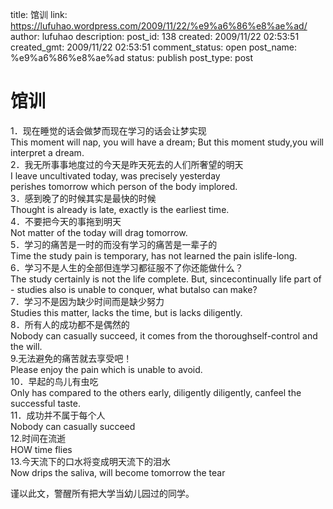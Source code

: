 title: 馆训
link: https://lufuhao.wordpress.com/2009/11/22/%e9%a6%86%e8%ae%ad/
author: lufuhao
description: 
post_id: 138
created: 2009/11/22 02:53:51
created_gmt: 2009/11/22 02:53:51
comment_status: open
post_name: %e9%a6%86%e8%ae%ad
status: publish
post_type: post

# 馆训

1．现在睡觉的话会做梦而现在学习的话会让梦实现  
This moment will nap, you will have a dream; But this moment study,you will interpret a dream.  
2．我无所事事地度过的今天是昨天死去的人们所奢望的明天  
I leave uncultivated today, was precisely yesterday  
perishes tomorrow which person of the body implored.  
3．感到晚了的时候其实是最快的时候  
Thought is already is late, exactly is the earliest time.  
4．不要把今天的事拖到明天  
Not matter of the today will drag tomorrow.  
5．学习的痛苦是一时的而没有学习的痛苦是一辈子的  
Time the study pain is temporary, has not learned the pain islife-long.  
6．学习不是人生的全部但连学习都征服不了你还能做什么？  
The study certainly is not the life complete. But, sincecontinually life part of - studies also is unable to conquer, what butalso can make?  
7．学习不是因为缺少时间而是缺少努力  
Studies this matter, lacks the time, but is lacks diligently.  
8．所有人的成功都不是偶然的  
Nobody can casually succeed, it comes from the thoroughself-control and the will.  
9.无法避免的痛苦就去享受吧！  
Please enjoy the pain which is unable to avoid.  
10．早起的鸟儿有虫吃  
Only has compared to the others early, diligently diligently, canfeel the successful taste.  
11．成功并不属于每个人  
Nobody can casually succeed  
12.时间在流逝  
HOW time flies  
13.今天流下的口水将变成明天流下的泪水  
Now drips the saliva, will become tomorrow the tear 

  
谨以此文，警醒所有把大学当幼儿园过的同学。